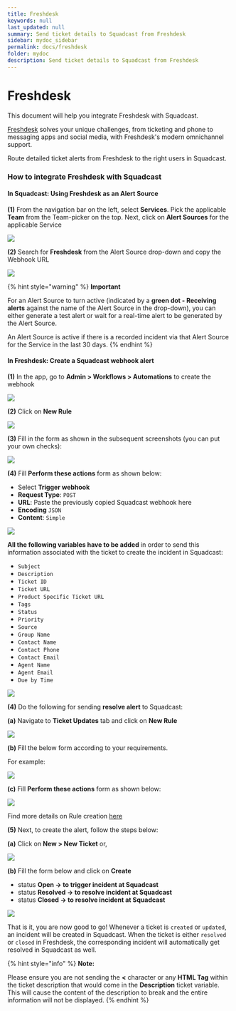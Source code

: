 ```yaml
---
title: Freshdesk
keywords: null
last_updated: null
summary: Send ticket details to Squadcast from Freshdesk
sidebar: mydoc_sidebar
permalink: docs/freshdesk
folder: mydoc
description: Send ticket details to Squadcast from Freshdesk
---
```


# Freshdesk

This document will help you integrate Freshdesk with Squadcast.

[Freshdesk](https://freshdesk.com/) solves your unique challenges, from ticketing and phone to messaging apps and social media, with Freshdesk's modern omnichannel support.

Route detailed ticket alerts from Freshdesk to the right users in Squadcast.

### How to integrate Freshdesk with Squadcast

#### In Squadcast: Using Freshdesk as an Alert Source

**(1)** From the navigation bar on the left, select **Services**. Pick the applicable **Team** from the Team-picker on the top. Next, click on **Alert Sources** for the applicable Service

![](../../.gitbook/assets/alert\_source\_1.png)

**(2)** Search for **Freshdesk** from the Alert Source drop-down and copy the Webhook URL

![](../../.gitbook/assets/freshdesk\_1.png)

{% hint style="warning" %}
**Important**

For an Alert Source to turn active (indicated by a **green dot - Receiving alerts** against the name of the Alert Source in the drop-down), you can either generate a test alert or wait for a real-time alert to be generated by the Alert Source.

An Alert Source is active if there is a recorded incident via that Alert Source for the Service in the last 30 days.
{% endhint %}

#### In Freshdesk: Create a Squadcast webhook alert

**(1)** In the app, go to **Admin > Workflows > Automations** to create the webhook

![](../../.gitbook/assets/freshdesk\_2.png)

**(2)** Click on **New Rule**

![](../../.gitbook/assets/freshdesk\_3.png)

**(3)** Fill in the form as shown in the subsequent screenshots (you can put your own checks):

![](../../.gitbook/assets/freshdesk\_4.png)

**(4)** Fill **Perform these actions** form as shown below:

* Select **Trigger webhook**
* **Request Type**: `POST`
* **URL**: Paste the previously copied Squadcast webhook here
* **Encoding** `JSON`
* **Content**: `Simple`

![](../../.gitbook/assets/freshdesk\_5.png)

**All the following variables have to be added** in order to send this information associated with the ticket to create the incident in Squadcast:

* `Subject`
* `Description`
* `Ticket ID`
* `Ticket URL`
* `Product Specific Ticket URL`
* `Tags`
* `Status`
* `Priority`
* `Source`
* `Group Name`
* `Contact Name`
* `Contact Phone`
* `Contact Email`
* `Agent Name`
* `Agent Email`
* `Due by Time`

![](../../.gitbook/assets/freshdesk\_6.png)

**(4)** Do the following for sending **resolve alert** to Squadcast:

**(a)** Navigate to **Ticket Updates** tab and click on **New Rule**

![](../../.gitbook/assets/freshdesk\_7.png)

**(b)** Fill the below form according to your requirements.

For example:

![](../../.gitbook/assets/freshdesk\_8.png)

**(c)** Fill **Perform these actions** form as shown below:

![](../../.gitbook/assets/freshdesk\_9.png)

Find more details on Rule creation [here](https://support.freshdesk.com/support/solutions/articles/132589)

**(5)** Next, to create the alert, follow the steps below:

**(a)** Click on **New > New Ticket** or,

![](../../.gitbook/assets/freshdesk\_10.png)

**(b)** Fill the form below and click on **Create**

* status **Open -> to trigger incident at Squadcast**
* status **Resolved -> to resolve incident at Squadcast**
* status **Closed -> to resolve incident at Squadcast**

![](../../.gitbook/assets/freshdesk\_11.png)

That is it, you are now good to go! Whenever a ticket is `created` or `updated`, an incident will be created in Squadcast. When the ticket is either `resolved` or `closed` in Freshdesk, the corresponding incident will automatically get resolved in Squadcast as well.

{% hint style="info" %}
**Note:**

Please ensure you are not sending the **<** character or any **HTML Tag** within the ticket description that would come in the **Description** ticket variable. This will cause the content of the description to break and the entire information will not be displayed.
{% endhint %}
